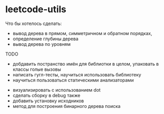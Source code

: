 # leetcode-utils

Что бы хотелось сделать:

- вывод дерева в прямом, симметричном и обратном порядках,
- определение глубины дерева
- вывод дерева по уровням

TODO
- добдавить постранство имён для библиотки в целом, упаковать в классы голые вызовы
- написать гугл-тесты, научиться использовать библиотеку
- научиться пользоваться статическими анализаторами

+ визуализировать с использованием dot
+ сделать сборку в debug также
+ добавить установку исходников 
+ метод для построения бинарного дерева поиска